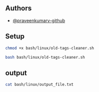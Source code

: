 
## Authors

- [@praveenkumarv-github](https://www.github.com/praveenkumarv-github)


## Setup

```bash
chmod +x bash/linux/old-tags-cleaner.sh
```

```bash
bash bash/linux/old-tags-cleaner.sh
```


## output

```bash
cat bash/linux/output_file.txt
```